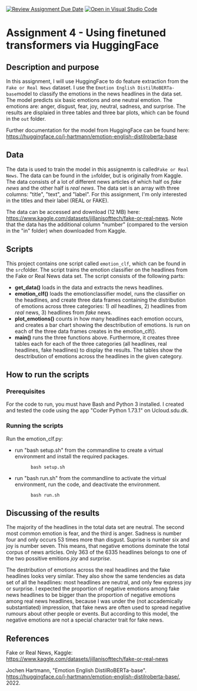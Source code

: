 [![Review Assignment Due Date](https://classroom.github.com/assets/deadline-readme-button-24ddc0f5d75046c5622901739e7c5dd533143b0c8e959d652212380cedb1ea36.svg)](https://classroom.github.com/a/BhnScEmU)
[![Open in Visual Studio Code](https://classroom.github.com/assets/open-in-vscode-718a45dd9cf7e7f842a935f5ebbe5719a5e09af4491e668f4dbf3b35d5cca122.svg)](https://classroom.github.com/online_ide?assignment_repo_id=10838296&assignment_repo_type=AssignmentRepo)
# Assignment 4 - Using finetuned transformers via HuggingFace

## Description and purpose
In this assignment, I will use HuggingFace to do feature extraction from the ```Fake or Real News``` dataset. I use the ```Emotion English DistilRoBERTa-base```model to classify the emotions in the news headlines in the data set. The model predicts six basic emotions and one neutral emotion. The emotions are: anger, disgust, fear, joy, neutral, sadness, and surprise. The results are displaied in three tables and three bar plots,  which can be found in the ```out``` folder.

Further documentation for the model from HuggingFace can be found here: https://huggingface.co/j-hartmann/emotion-english-distilroberta-base 

## Data
The data is used to train the model in this assignemtn is called```Fake or Real News```. The data can be found in the ```in```folder, but is originally from Kaggle. The data consists of a lot of different news articles of which half os _fake news_ and the other half is _real news_. The data set is an array with three columns: "title", "text", and "label". For this assignment, I'm only interested in the titles and their label (REAL or FAKE). 

The data can be accessed and download (12 MB) here: https://www.kaggle.com/datasets/jillanisofttech/fake-or-real-news. Note that the data has the additional column "number" (compared to the version in the "in" folder) when downloaded from Kaggle. 

## Scripts
This project contains one script called ```emotion_clf```, which can be found in the ```src```folder. The script trains the emotion classifier on the headlines from the Fake or Real News data set. The script consists of the following parts:
- __get_data()__ loads in the data and extracts the news headlines. 
- __emotion_clf()__ loads the emotionclassifier model, runs the classifier on the headlines, and create three data frames containing the distribution of emotions across three categories: 1) _all_ headlines, 2) headlines from _real_ news, 3) headlines from _fake_ news.
- __plot_emotions()__ counts in how many headlines each emotion occurs, and creates a bar chart showing the desctribution of emotions. Is run on each of the three data frames creates in the emotion_clf(). 
- __main()__ runs the three functions above. Furthermore, it  creates three tables each for each of the three categories (all headlines, real headlines, fake headlines) to display the results. The tables show the desctribution of emotions across the headlines in the given category.


## How to run the scripts

### Prerequisites
For the code to run, you must have Bash and Python 3 installed. I created and tested the code using the app "Coder Python 1.73.1" on Ucloud.sdu.dk. 

### Running the scripts
Run the emotion_clf.py:
- run "bash setup.sh" from the commandline to create a virtual environment and install the required packages.

            bash setup.sh

- run "bash run.sh" from the commandline to activate the virtual environment, run the code, and deactivate the environment.

            bash run.sh

## Discussing of the results

The majority of the headlines in the total data set are neutral. The second most common emotion is fear, and the third is anger. Sadness is number four and only occurs 53 times more than disgust. Suprise is number six and joy is number seven. This means, that negative emotions dominate the total corpus of news articles. Only 363 of the 6335 headlines belongs to one of the two possitive emitions _joy_ and _surprise_. 

The destribution of emotions across the real headlines and the fake headlines looks very similar. They also show the same tendencies as data set of all the headlines: most headlines are neutral, and only few express joy or surprise. 
I expected the proportion of negative emotions among fake news headlines to be bigger than the proportion of negative emotions among real news headlines, because I was under the (not accademically substantiated) impression, that fake news are often used to spread negative rumours about other people or events. But according to this model, the negative emotions are not a special character trait for fake news. 

## References
Fake or Real News, Kaggle: https://www.kaggle.com/datasets/jillanisofttech/fake-or-real-news 

Jochen Hartmann, "Emotion English DistilRoBERTa-base". https://huggingface.co/j-hartmann/emotion-english-distilroberta-base/, 2022.

